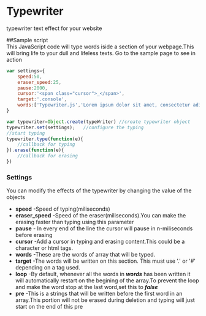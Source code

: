 # Typewriter
typewriter text effect for your website

##Sample script   
This JavaScript code will type words iside a section of your webpage.This will bring life to your dull and lifeless texts. Go to the sample page to see in action

```javascript
var settings={
	speed:50,
	eraser_speed:25,
	pause:2000,
	cursor:'<span class="cursor">_</span>',
	target:'.console',
	words:['Typewriter.js','Lorem ipsum dolor sit amet, consectetur adipiscing elit, sed do eiusmod tempor incididunt ut labore et dolore magna aliqua.','Ut enim ad minim veniam, quis nostrud exercitation ullamco laboris nisi ut aliquip ex ea commodo consequat.','Duis aute irure dolor in reprehenderit in voluptate velit esse cillum dolore eu fugiat nulla pariatur','Excepteur sint occaecat cupidatat non proident, sunt in culpa qui officia deserunt mollit anim id est laborum']
}

var typewriter=Object.create(typeWriter) //create typewriter object
typewriter.set(settings);	//configure the typing	
//start typing
typewriter.type(function(e){
	//callback for typing
}).erase(function(e){
	//callback for erasing
})

```   

### Settings
You can modify the effects of the typewriter by changing the value of the objects   

 * **speed** 		-Speed of typing(miliseconds)
 * **eraser_speed**		-Speed of the eraser(miliseconds).You can make the erasing faster than typing using this parameter
 * **pause**		- In every end of the line the cursor will pause in n-miliseconds before erasing
 * **cursor**		-Add a cursor in typing and erasing content.This could be a character or html tags.
 * **words**  		-These are the words of array that will be typed.
 * **target** 		-The words will be written on this section. This must use '.' or '#' depending on a tag used.
 * **loop**			-By default, whenever all the words in ***words*** has been written it will automatically restart on the begining of the array.To prevent the loop and make the word stop at the last word,set this to ***false***
 * **pre**	-This is a strings that will be written before the first word in an array.This portion will not be erased during deletion and typing will just start on the end of this pre

